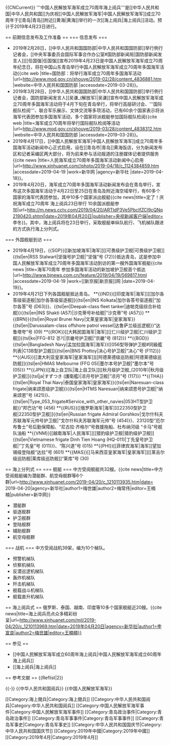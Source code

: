 {{CNCurrent}}
'''中国人民解放军海军成立70周年海上阅兵'''是[[中华人民共和国|中华人民共和国]]为庆祝[[中国人民解放军海军|中国人民解放军海军]]成立70周年于[[青岛|青岛]]附近[[黄海|黄海]]举行的一次[[海上阅兵|海上阅兵]]活动。预计于2019年4月23日进行。

== 前期信息发布及工作准备 ==
=== 信息发布 ===
* 2019年2月28日，[[中华人民共和国国防部|中华人民共和国国防部]]举行例行记者会，[[中央军事委员会国际军事合作办公室#国防部新闻局|国防部新闻发言人]][[任国强|任国强]]宣布2019年4月23日是中国人民解放军海军成立70周年纪念日，将在中国山东青岛举行中国人民解放军海军成立70周年多国海军活动<ref>{{cite web |title=国防部：将举行海军成立70周年多国海军活动 |url=http://www.mod.gov.cn/shouye/2019-02/28/content_4836881.htm |website=中华人民共和国国防部 |accessdate=2019-03-28}}</ref>。
* 2019年3月28日，[[中华人民共和国国防部|中华人民共和国国防部]]举行例行记者会，国防部新闻发言人[[吴谦_(解放军)|吴谦]]宣布中国人民解放军海军成立70周年多国海军活动将于4月下旬在青岛举行，将举行高层研讨会、'''国际舰队检阅'''、联合军乐展示、文体交流等多项活动，已有60余个国家表示将派海军代表团参加多国海军活动，多个国家将派舰艇参加国际舰队检阅<ref>{{cite web |title=海军成立70周年将举行国际舰队检阅等活动 |url=http://www.mod.gov.cn/shouye/2019-03/28/content_4838312.htm |website=中华人民共和国国防部 |accessdate=2019-03-28}}</ref>。
* 2019年4月17日，[[中国人民解放军海军|中国人民解放军海军]]成立70周年多国海军活动新闻中心正式启用，设在[[青岛市|青岛]]黄海饭店，分为新闻发布区和记者采编区两大部分，将为前来参与活动报道的注册媒体记者提供服务<ref>{{cite news |title=人民海军成立70周年多国海军活动新闻中心启用 |url=http://www.xinhuanet.com//photo/2019-04/18/c_1124384859.htm |accessdate=2019-04-19 |work=新华网 |agency=新华社 |date=2019-04-18}}</ref>。
* 2019年4月20日，海军成立70周年多国海军活动新闻发布会在青岛举行，宣布这次多国海军活动于4月22日至25日在青岛及附近海空域举行，有60多个国家的海军代表团参加，其中10多个国家派出舰艇<ref>{{cite news|title=定了！庆祝海军成立70周年 海上阅兵23日举行 10余国派舰艇参加|url=http://m.news.cctv.com/2019/04/20/ARTIdP3Ve5PbcIfZCl9cQNq2190420.shtml|date=2019年04月20日|publisher=央视新闻客户端|editor= 李冬}}</ref>。其中，海上阅兵将在23日举行，采取舰艇单纵队航行、飞机梯队跟进的方式执行海上分列式。

=== 外国舰艇到访 ===
* 2019年4月19日，{{SGP}}[[新加坡海军|海军]][[可畏级护卫舰|可畏级护卫舰]]{{tsl|en|RSS Stalwart|坚强号护卫舰|“坚强”号 (72)}}抵达青岛，这是参加中国人民解放军海军成立70周年多国海军活动到访的第一艘外国海军舰艇<ref>{{cite news |title=海军70周年 参加多国海军活动的新加坡护卫舰首个抵达 |url=http://www.bjnews.com.cn/feature/2019/04/19/569817.html |accessdate=2019-04-19 |work=[[新京报|新京报]]网 |date=2019-04-19}}</ref>。
* 2019年4月21日下列各国舰艇抵达青岛。
**{{IND}}[[印度海军|海军]][[加尔各答级驱逐舰|加尔各答级驱逐舰]]{{tsl|en|INS Kolkata|加尔各答号驱逐舰|“加尔各答”号 (D63)}}、{{tsl|en|Deepak-class fleet tanker|迪帕克级综合补给舰}}{{tsl|en|INS Shakti (A57)|沙克蒂号补给舰|“沙克蒂”号 (A57)}}
**{{BRN}}{{tsl|en|Royal Brunei Navy|文莱皇家海军|皇家海军}}{{tsl|en|Darussalam-class offshore patrol vessel|达鲁萨兰级巡逻舰}}“达鲁塔夸”号 (09)
**{{ROK}}[[大韩民国海军|海军]][[仁川级护卫舰|仁川级护卫舰]]{{tsl|ko|FFG-812 경기|京畿号护卫舰|“京畿”号 (812)}}
**{{BGD}}{{tsl|en|Bangladesh Navy|孟加拉国海军|海军}}[[056型导弹护卫舰#同級艦列表|C13B型护卫舰]]{{tsl|en|BNS Prottoy|决心号护卫舰|“决心”号 (F112)}}
**{{AUS}}[[澳大利亚皇家海军|皇家海军]][[阿德莱德级巡防舰|阿德莱德级巡防舰]]{{tsl|en|HMAS Melbourne (FFG 05)|墨尔本号护卫舰|“墨尔本”号 (05)}}
**{{JPN}}[[海上自卫队|海上自卫队]][[秋月级护卫舰_(2010年)|秋月级护卫舰]]{{tsl|ja|すずつき (護衛艦)|凉月号护卫舰|“凉月”号 (117)}}
**{{THA}}{{tsl|en|Royal Thai Navy|泰国皇家海军|皇家海军}}{{tsl|en|Naresuan-class frigate|纳来颂恩级护卫舰}}{{tsl|en|HTMS Naresuan|纳来颂恩号护卫舰|“纳来颂恩”号 (421)}}、{{tsl|en|Type_053_frigate#Service_with_other_navies|053HT型护卫舰}}“邦巴功”号 (456)
**{{RUS}}[[俄罗斯海军|海军]][[22350型护卫舰|22350型护卫舰]]{{tsl|en|Russian frigate Admiral Gorshkov|戈尔什科夫苏联海军元帅号护卫舰|“戈尔什科夫苏联海军元帅”号 (454)}}、23120型“厄尔布鲁士”号后勤保障船、“尼古拉·齐格尔”号救援拖船、杜布纳河级 “卡马”号舰队油船
**{{VNM}}[[越南海军|人民海军]][[猎豹级护卫舰|猎豹级护卫舰]]{{tsl|en|Vietnamese frigate Dinh Tien Hoang (HQ-011)|丁先皇号护卫舰|“丁先皇”号 (011)}}、“陈兴道”号 (015)
**{{PHI}}[[菲律宾海军|海军]]望加锡级登陆舰“达拉”号 (601)
**{{MAS}}[[马来西亚皇家海军|皇家海军]][[莱吉尔级巡防舰|莱库级巡防舰]]“莱库”号 (30)

== 海上分列式 ==
=== 舰艇 ===
中方受阅舰艇共32艘。<ref>{{cite news|title=中方受阅舰艇编为潜艇群、航空母舰群等6个群|url=http://www.xinhuanet.com/2019-04/20/c_1210113935.htm|date= 2019-04-20|agency=新华社|author1=梅世雄|author2=梅常伟|editor=王楠楠|publisher=新华网}}</ref>
* 潜艇群
* 驱逐舰群
* 护卫舰群
* 登陆舰群
* 辅助舰群
* 航空母舰群

=== 战机 ===
中方受阅战机39架，编为10个梯队。<ref name=liangdian/>
* 预警机梯队
* 侦察机梯队
* 反潜巡逻机梯队
* 轰炸机梯队
* 歼击机梯队
* 舰载战斗机梯队
* 舰载直升机梯队

== 海上阅兵式 ==
俄罗斯、泰国、越南、印度等10多个国家舰艇近20艘。<ref name=liangdian>{{cite news|title=海上阅兵亮点众多精彩纷呈|url=http://www.xinhuanet.com/mil/2019-04/20/c_1210113969.htm|date=2019年04月20日|agency=新华社|author1=李宣良|author2=梅世雄|editor=王楠楠}}</ref>

== 参见 ==
* [[中国人民解放军海军成立60周年海上阅兵|中国人民解放军海军成立60周年海上阅兵]]
* [[海上阅兵|海上阅兵]]

== 参考文献 ==
{{Reflist|2}}

{{-}}
{{中华人民共和国阅兵}}
{{中国人民解放军海军}}

[[Category:海上閱兵|Category:海上閱兵]]
[[Category:中华人民共和国阅兵|Category:中华人民共和国阅兵]]
[[Category:中国人民解放军海军事件|Category:中国人民解放军海军事件]]
[[Category:青岛政治事件|Category:青岛政治事件]]
[[Category:青岛军事事件|Category:青岛军事事件]]
[[Category:青岛军事史|Category:青岛军事史]]
[[Category:中华人民共和国国庆节|Category:中华人民共和国国庆节]]
[[Category:2019年中國|Category:2019年中國]]
[[Category:2019年4月|Category:2019年4月]]